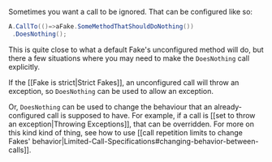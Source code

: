 Sometimes you want a call to be ignored. That can be configured like so:
```csharp
A.CallTo(()=>aFake.SomeMethodThatShouldDoNothing())
 .DoesNothing();
```

This is quite close to what a default Fake's unconfigured method will do, but there a few situations where you may need to make the `DoesNothing` call explicitly.

If the [[Fake is strict|Strict Fakes]], an unconfigured call will throw an exception, so `DoesNothing` can be used to allow an exception.

Or, `DoesNothing` can be used to change the behaviour that an already-configured call is supposed to have. For example, if a call is [[set to throw an exception|Throwing Exceptions]], that can be overridden. For more on this kind kind of thing, see how to use [[call repetition limits to change Fakes' behavior|Limited-Call-Specifications#changing-behavior-between-calls]].
